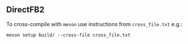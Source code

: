 ## DirectFB2

To cross-compile with `meson` use instructions from `cross_file.txt` e.g.:
```
meson setup build/ --cross-file cross_file.txt
```
